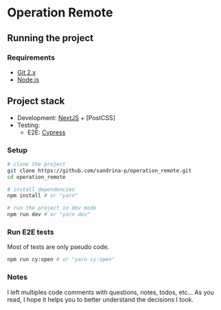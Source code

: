 # Operation Remote

## Running the project

### Requirements

- [Git 2.x](https://git-scm.com/)
- [Node.js](https://nodejs.org/en/)

## Project stack

- Development: [NextJS](https://nextjs.org/) + [PostCSS]
- Testing:
  - E2E: [Cypress](https://www.cypress.io/)

### Setup

```bash
# clone the project
git clone https://github.com/sandrina-p/operation_remote.git
cd operation_remote

# install dependencies
npm install # or "yarn"

# run the project in dev mode
npm run dev # or "yarn dev"
```

### Run E2E tests

Most of tests are only pseudo code.

```bash
npm run cy:open # or "yarn cy:open"
```

### Notes

I left multiples code comments with questions, notes, todos, etc...
As you read, I hope it helps you to better understand the decisions I took.
